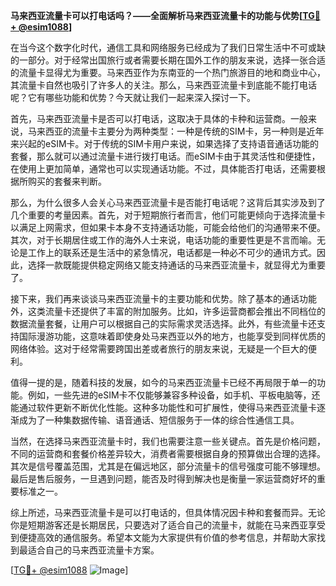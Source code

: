 **马来西亚流量卡可以打电话吗？——全面解析马来西亚流量卡的功能与优势[[TG💪+ @esim1088](https://t.me/s/esim1088)]**

在当今这个数字化时代，通信工具和网络服务已经成为了我们日常生活中不可或缺的一部分。对于经常出国旅行或者需要长期在国外工作的朋友来说，选择一张合适的流量卡显得尤为重要。马来西亚作为东南亚的一个热门旅游目的地和商业中心，其流量卡自然也吸引了许多人的关注。那么，马来西亚流量卡到底能不能打电话呢？它有哪些功能和优势？今天就让我们一起来深入探讨一下。

首先，马来西亚流量卡是否可以打电话，这取决于具体的卡种和运营商。一般来说，马来西亚的流量卡主要分为两种类型：一种是传统的SIM卡，另一种则是近年来兴起的eSIM卡。对于传统的SIM卡用户来说，如果选择了支持语音通话功能的套餐，那么就可以通过流量卡进行拨打电话。而eSIM卡由于其灵活性和便捷性，在使用上更加简单，通常也可以实现通话功能。不过，具体能否打电话，还需要根据所购买的套餐来判断。

那么，为什么很多人会关心马来西亚流量卡是否能打电话呢？这背后其实涉及到了几个重要的考量因素。首先，对于短期旅行者而言，他们可能更倾向于选择流量卡以满足上网需求，但如果卡本身不支持通话功能，可能会给他们的沟通带来不便。其次，对于长期居住或工作的海外人士来说，电话功能的重要性更是不言而喻。无论是工作上的联系还是生活中的紧急情况，电话都是一种必不可少的通讯方式。因此，选择一款既能提供稳定网络又能支持通话的马来西亚流量卡，就显得尤为重要了。

接下来，我们再来谈谈马来西亚流量卡的主要功能和优势。除了基本的通话功能外，这类流量卡还提供了丰富的附加服务。比如，许多运营商都会推出不同档位的数据流量套餐，让用户可以根据自己的实际需求灵活选择。此外，有些流量卡还支持国际漫游功能，这意味着即使身处马来西亚以外的地方，也能享受到同样优质的网络体验。这对于经常需要跨国出差或者旅行的朋友来说，无疑是一个巨大的便利。

值得一提的是，随着科技的发展，如今的马来西亚流量卡已经不再局限于单一的功能。例如，一些先进的eSIM卡不仅能够兼容多种设备，如手机、平板电脑等，还能通过软件更新不断优化性能。这种多功能性和可扩展性，使得马来西亚流量卡逐渐成为了一种集数据传输、语音通话、短信服务于一体的综合性通信工具。

当然，在选择马来西亚流量卡时，我们也需要注意一些关键点。首先是价格问题，不同的运营商和套餐价格差异较大，消费者需要根据自身的预算做出合理的选择。其次是信号覆盖范围，尤其是在偏远地区，部分流量卡的信号强度可能不够理想。最后是售后服务，一旦遇到问题，能否及时得到解决也是衡量一家运营商好坏的重要标准之一。

综上所述，马来西亚流量卡是可以打电话的，但具体情况因卡种和套餐而异。无论你是短期游客还是长期居民，只要选对了适合自己的流量卡，就能在马来西亚享受到便捷高效的通信服务。希望本文能为大家提供有价值的参考信息，并帮助大家找到最适合自己的马来西亚流量卡方案。

[[TG💪+ @esim1088](https://t.me/s/esim1088) ![Image](https://i.postimg.cc/4NQfJmqS/Snipaste-2025-05-13-00-14-12.png)]